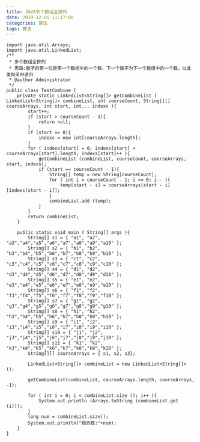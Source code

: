 ```yaml
---
title: JAVA多个数组全排列
date: 2019-12-05 11:17:08
categories: 算法
tags: 算法
---
```

	import java.util.Arrays;
	import java.util.LinkedList;
	/**
	 * 多个数组全排列
	 * 思路:数字的第一位是第一个数组中的一个数，下一个数字为下一个数组中的一个数，以此类推采用递归
	 * @author Administrator
	 */
	public class TestCombine {
		private static LinkedList<String[]> getCombineList ( LinkedList<String[]> combineList, int courseCount, String[][] courseArrays, int start, int... indexs ){
	        start++;
	        if (start > courseCount - 1){
	            return null;
	        }
	        if (start == 0){
	            indexs = new int[courseArrays.length];
	        }
	        for ( indexs[start] = 0; indexs[start] < courseArrays[start].length; indexs[start]++ ){
	        	getCombineList (combineList, courseCount, courseArrays, start, indexs);
	            if (start == courseCount - 1){
	                String[] temp = new String[courseCount];
	                for ( int i = courseCount - 1; i >= 0; i-- ){
	                    temp[start - i] = courseArrays[start - i][indexs[start - i]];
	                }
	                combineList.add (temp);
	            }
	        }
	        return combineList;
	    }
	  
	    public static void main ( String[] args ){
	        String[] s1 = { "a1", "a2", "a3","a4","a5","a6","a7","a8","a9","a10" };
	        String[] s2 = { "b1", "b2", "b3","b4","b5","b6","b7","b8","b9","b10" };
	        String[] s3 = { "c1", "c2", "c3","c4","c5","c6","c7","c8","c9","c10" };
	        String[] s4 = { "d1", "d2", "d3","d4","d5","d6","d7","d8","d9","d10" };
	        String[] s5 = { "e1", "e2", "e3","e4","e5","e6","e7","e8","e9","e10" };
	        String[] s6 = { "f1", "f2", "f3","f4","f5","f6","f7","f8","f9","f10" };
	        String[] s7 = { "g1", "g2", "g3","g4","g5","g6","g7","g8","g9","g10" };
	        String[] s8 = { "h1", "h2", "h3","h4","h5","h6","h7","h8","h9","h10" };
	        String[] s9 = { "i1", "i2", "i3","i4","i5","i6","i7","i8","i9","i10" };
	        String[] s10 = { "j1", "j2", "j3","j4","j5","j6","j7","j8","j9","j10" };
	        String[] s11 = { "k1", "k2", "k3","k4","k5","k6","k7","k8","k9","k10" };
	        String[][] courseArrays = { s1, s2, s3};
	          
	        LinkedList<String[]> combineList = new LinkedList<String[]> ();
	        
	        getCombineList(combineList, courseArrays.length, courseArrays, -1);
	        
	        for ( int i = 0; i < combineList.size (); i++ ){
	            System.out.println (Arrays.toString (combineList.get (i)));
	        }
	        long num = combineList.size();
	        System.out.println("组合数:"+num);
	    }
	}
